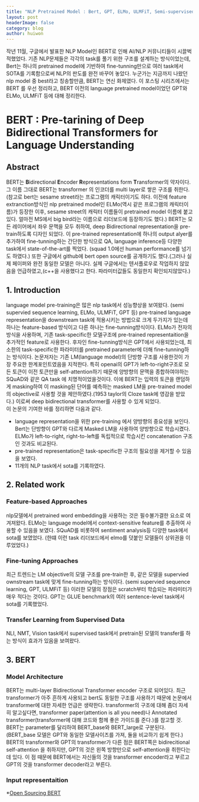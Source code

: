 ```yaml
---
title: "NLP Pretrained Model : Bert, GPT, ELMo, ULMFiT, Semi-supervised sequence learning.(1)"
layout: post
headerImage: false
category: blog
author: huiwon
---
```

작년 11월, 구글에서 발표한 NLP Model인 BERT로 인해 AI/NLP 커뮤니티들이 시끌벅적했었다. 기존 NLP문제들은 각각의 task를 풀기 위한 구조를 설계하는 방식이었는데, Bert는 하나의 pretrained model에 기반하여 fine-tunning만으로 여러 task에서 SOTA를 기록함으로써 NLP의 판도를 완전 바꾸어 놓았다. 누군가는 지금까지 나왔던 nlp model 중 best라고 칭송할만큼, BERT는 연신 화제였다. 이 포스팅 시리즈에서는 BERT 를 우선 정리하고, BERT 이전의 language pretrained model이었던 GPT와 ELMo, ULMFiT 등에 대해 정리한다.

# BERT : Pre-tarining of Deep Bidirectional Transformers for Language Understanding
## Abstract
BERT는 **B**idirectional **E**ncoder **R**epresentations form **T**ransformer의 약자이다. 그 이름 그대로 BERT는 transformer 의 인코더를 multi layer로 쌓은 구조를 취한다. (참고로 bert는 sesame street라는 프로그램의 캐릭터이기도 하다. 이전에 feature extranction방식인 nlp pretrained model인 ELMo(역시 같은 프로그램의 캐릭터이름)가 등장한 이후, sesame street의 캐릭터 이름들이 pretrained model 이름에 붙고 있다. 얼마전 MS에서 big bird라는 이름으로 리더보드에 등장하기도 했다.) BERT는 모든 레이어에서 좌우 문맥을 모두 취하여, deep Bidirectional representation을 pre-train하도록 디자인 되었다. 이 pre-trained representation에 하나의 output alyer를 추가하여 fine-tunning하는 간단한 방식으로 QA, language inference등 다양한 task에서 state-of-the-art를 찍었다. (squad 1.0에선 human performance를 넘기도 하였다.) 또한 구글에서 github에 bert open source를 공개하기도 했다.(그러나 실제 페이퍼와 완전 동일한 모델은 아니다. 실제 구글에서는 텐서플로우로 작업하지 않았음을 언급하였고,(c++을 사용했다고 한다. 파라미터값들도 동일한지 확인되지않았다.)

## 1. Introduction
language model pre-training은 많은 nlp task에서 성능향상을 보여왔다. (semi supervied sequence learning, ELMo, ULMFiT, GPT 등) pre-trained language representation을 downstream task에 적용시키는 방법으로 크게 두가지가 있는데 하나는 feature-based 방식이고 다른 하나는 fine-tunning방식이다. ELMo가 전자의 방식을 사용하며, 기존 task-specific한 모델구조에 pre-trained representaition을 추가적인 feature로 사용한다. 후자인 fine-tunning방식은 GPT에서 사용되었는데, 최소한의 task-specific한 파라미터를 pretrained parameter에 더해 fine-tunning하는 방식이다. 논문저자는 기존 LM(language model)의 단방향 구조를 사용한것이 가장 주요한 한계포인트였음을 지적한다. 특히 openai의 GPT가 left-to-right구조로 모든 토큰이 이전 토큰만을 self-attention하기 때문에 양방향의 문맥을 종합하여야하는 SQuAD와 같은 QA task 에 치명적이었을것이다. 이에 BERT는 입력의 토큰을 랜덤하게 masking하여 이 masking된 단어를 예측하는 masked LM을 pre-trained model 의 objective로 사용할 것을 제안하였다.(1953 taylor의 Cloze task에 영감을 받았다.) 이로써 deep bidirectional transformer를 사용할 수 있게 되었다.  
이 논문의 기여한 바를 정리하면 다음과 같다.
* language representation을 위한 pre-training 에서 양방향의 중요성을 보인다. Bert는 단방향이 GPT와 다르게 Masked LM을 사용하여 양방향으로 학습시켰다. ELMo가 left-to-right, right-to-left를 독립적으로 학습시킨 concatenation 구조인 것과도 비교된다.  
* pre-trained representation은 task-specific한 구조의 필요성을 제거할 수 있음을 보였다.
* 11개의 NLP task에서 sota를 기록하였다.

## 2. Related work
### Feature-based Approaches
nlp모델에서 pretrained word embedding을 사용하는 것은 필수불가결한 요소로 여겨져왔다. ELMo는 language model에서 context-sensitive feature를 추출하여 사용할 수 있음을 보였다. SQuAD를 비롯하여 sentiment analysis등 다양한 task에서 sota를 보였었다. (한떄 이런 task 리더보드에서 elmo를 덧붙인 모델들이 상위권을 이루었었다.)  
### Fine-tuning Approaches
최근 트렌드는 LM objective의 모델 구조를 pre-train한 후, 같은 모델을 supervied ownstream task에 맞게 fine-tunning하는 방식이다. (semi supervied sequence learning, GPT, ULMFiT 등) 이러한 모델의 장점은 scratch부터 학습되는 파라미터가 매우 적다는 것이다. GPT는 GLUE benchmark의 여러 sentence-level task에서 sota를 기록했었다.
### Transfer Learning from Supervised Data
NLI, NMT, Vision task에서 supervised task에서 pretrain된 모델의 transfer를 하는 방식이 효과가 있음을 보여왔다.

## 3. BERT
### Model Architecture
BERT는 multi-layer Bidirectional Transformer encoder 구조로 되어있다. 최근 transformer가 아주 흔하게 사용되고 bert도 동일한 구조를 사용하기 때문에 논문에서 transformer에 대한 자세한 언급은 생략한다. transformer의 구조에 대해 좀더 자세히 알고싶다면, transformer paper(attention is all you need)나 Annotated transformer(transformer에 대해 코드와 함께 좋은 가이드를 준다.)를 참고할 것. BERT는 parameter를 달리하여 BERT_base와 BERT_large로 구분된다. (BERT_base 모델은 GPT와 동일한 모델사이즈를 가져, 둘을 비교하기 쉽게 한다.) BERT의 transformer와 GPT의 transformer가 다른 점은 BERT쪽은 bidirecitional self-attention 을 취하지만, GPT의 것은 왼쪽 방향만으로 self-attention을 취한다는데 있다. 이 점 때문에 BERT에서는 자신들의 것을 transformer encoder라고 부르고 GPT의 것을 transformer decoder라고 부른다.
### Input representaition


*[Open Sourcing BERT](https://ai.googleblog.com/2018/11/open-sourcing-bert-state-of-art-pre.html)
